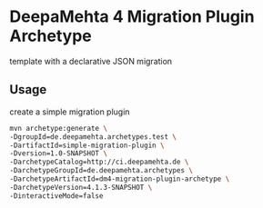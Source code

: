 # DeepaMehta 4 Migration Plugin Archetype

template with a declarative JSON migration

## Usage

create a simple migration plugin

```sh
mvn archetype:generate \
-DgroupId=de.deepamehta.archetypes.test \
-DartifactId=simple-migration-plugin \
-Dversion=1.0-SNAPSHOT \
-DarchetypeCatalog=http://ci.deepamehta.de \
-DarchetypeGroupId=de.deepamehta.archetypes \
-DarchetypeArtifactId=dm4-migration-plugin-archetype \
-DarchetypeVersion=4.1.3-SNAPSHOT \
-DinteractiveMode=false
```
